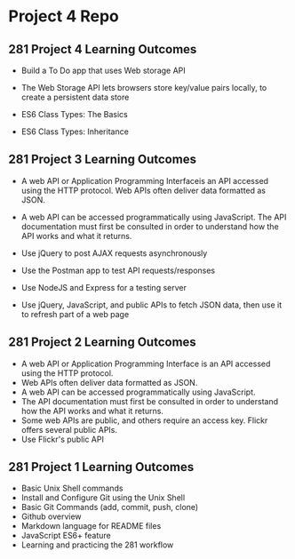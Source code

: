 # Project 4 Repo

## 281 Project 4 Learning Outcomes
- Build a To Do app that uses Web storage API

- The Web Storage API lets browsers store key/value pairs locally, to create a persistent data store

- ES6 Class Types: The Basics

- ES6 Class Types: Inheritance

## 281 Project 3 Learning Outcomes
- A web API or Application Programming Interfaceis an API accessed using the HTTP protocol. Web APIs often deliver data formatted as JSON.

- A web API can be accessed programmatically using JavaScript. The API documentation must first be consulted in order to understand how the API works and what it returns.

- Use jQuery to post AJAX requests asynchronously

- Use the Postman app to test API requests/responses

- Use NodeJS and Express for a testing server

- Use jQuery, JavaScript, and public APIs to fetch JSON data, then use it to refresh part of a web page

## 281 Project 2 Learning Outcomes

- A web API or Application Programming Interface is an API accessed using the HTTP protocol. <br>
- Web APIs often deliver data formatted as JSON. <br>
- A web API can be accessed programmatically using JavaScript. <br>
- The API documentation must first be consulted in order to
understand how the API works and what it returns.<br>
- Some web APIs are public, and others require an access key.
Flickr offers several public APIs.<br>
- Use Flickr's public API

## 281 Project 1 Learning Outcomes
- Basic Unix Shell commands <br>
- Install and Configure Git using the Unix Shell <br>
- Basic Git Commands (add, commit, push, clone) <br>
- Github overview <br>
- Markdown language for README files <br>
- JavaScript ES6+ feature <br>
- Learning and practicing the 281 workflow
